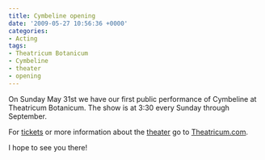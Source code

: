```yaml
---
title: Cymbeline opening
date: '2009-05-27 10:56:36 +0000'
categories:
- Acting
tags:
- Theatricum Botanicum
- Cymbeline
- theater
- opening
---
```


On Sunday May 31st we have our first public performance of Cymbeline at
Theatricum Botanicum. The show is at 3:30 every Sunday through September.

For [tickets](http://theatricum.tix.com/Schedule.asp?ActCode=35961) or more
information about the [theater](http://www.theatricum.com/about.htm) go to
[Theatricum.com](http://www.theatricum.com/).

I hope to see you there!
